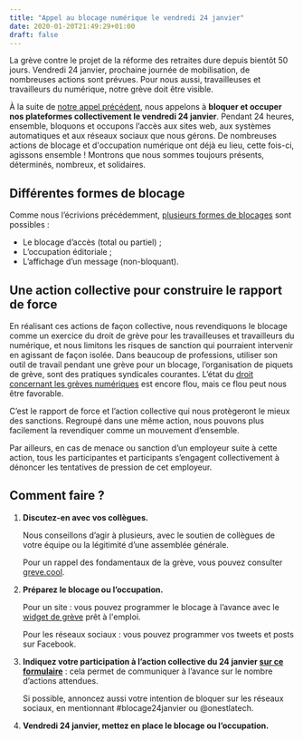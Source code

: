 ```yaml
---
title: "Appel au blocage numérique le vendredi 24 janvier"
date: 2020-01-20T21:49:29+01:00
draft: false
---
```


La grève contre le projet de la réforme des retraites dure depuis bientôt 50 jours. Vendredi 24 janvier, prochaine journée de mobilisation, de nombreuses actions sont prévues. Pour nous aussi, travailleuses et travailleurs du numérique, notre grève doit être visible.

À la suite de [notre appel précédent](https://onestla.tech/publications/appel-au-blocage/), nous appelons à **bloquer et occuper nos plateformes collectivement le vendredi 24 janvier**. Pendant 24 heures, ensemble, bloquons et occupons l’accès aux sites web, aux systèmes automatiques et aux réseaux sociaux que nous gérons. De nombreuses actions de blocage et d'occupation numérique ont déjà eu lieu, cette fois-ci, agissons ensemble ! Montrons que nous sommes toujours présents, déterminés, nombreux, et solidaires.

## Différentes formes de blocage

Comme nous l’écrivions précédemment, [plusieurs formes de blocages](https://onestla.tech/publications/appel-au-blocage/#4-plusieurs-faons-de-bloquer) sont possibles :

- Le blocage d’accès (total ou partiel) ;
- L’occupation éditoriale ;
- L’affichage d’un message (non-bloquant).

## Une action collective pour construire le rapport de force

En réalisant ces actions de façon collective, nous revendiquons le blocage comme un exercice du droit de grève pour les travailleuses et travailleurs du numérique, et nous limitons les risques de sanction qui pourraient intervenir en agissant de façon isolée. Dans beaucoup de professions, utiliser son outil de travail pendant une grève pour un blocage, l’organisation de piquets de grève, sont des pratiques syndicales courantes. L’état du [droit concernant les grèves numériques](https://blogs.mediapart.fr/community-managers-en-greve/blog/150120/le-droit-de-greve-l-ere-du-numerique) est encore flou, mais ce flou peut nous être favorable.

C’est le rapport de force et l’action collective qui nous protègeront le mieux des sanctions. Regroupé dans une même action, nous pouvons plus facilement la revendiquer comme un mouvement d’ensemble.

Par ailleurs, en cas de menace ou sanction d’un employeur suite à cette action, tous les participantes et participants s’engagent collectivement à dénoncer les tentatives de pression de cet employeur.

## Comment faire ?

1. **Discutez-en avec vos collègues.**

    Nous conseillons d’agir à plusieurs, avec le soutien de collègues de votre équipe ou la légitimité d’une assemblée générale.

    Pour un rappel des fondamentaux de la grève, vous pouvez consulter [greve.cool](https://greve.cool).
2. **Préparez le blocage ou l’occupation.**

    Pour un site : vous pouvez programmer le blocage à l’avance avec le [widget de grève](https://github.com/onestlatech/widget-engreve) prêt à l'emploi.

    Pour les réseaux sociaux : vous pouvez programmer vos tweets et posts sur Facebook.
3. **Indiquez votre participation à l’action collective du 24 janvier [sur ce formulaire](https://framaforms.org/onestlatech-appel-au-blocage-numerique-contre-le-projet-de-reforme-des-retraites-le-vendredi-24)** : cela permet de communiquer à l’avance sur le nombre d’actions attendues.

    Si possible, annoncez aussi votre intention de bloquer sur les réseaux sociaux, en mentionnant #blocage24janvier ou @onestlatech.
4. **Vendredi 24 janvier, mettez en place le blocage ou l’occupation.**
